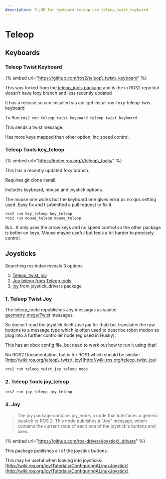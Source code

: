 ```yaml
---
description: TL;DR for keyboard teleop use teleop_twist_keyboard
---
```


# Teleop

## Keyboards

### Teleop Twist Keyboard

{% embed url="https://github.com/ros2/teleop\_twist\_keyboard" %}

This was forked from the[ teleop\_tools package](https://index.ros.org/r/teleop_tools/) and is the in ROS2 repo but doesn’t have foxy branch and less recently updated  

It has a release so can installed via apt-get install ros-foxy-teleop-twis-keyboard 

To Run  `ros2 run teleop_twist_keyboard teleop_twist_keyboard`

This sends a twist message.

Has more keys mapped than other option, inc speed control. 

### Teleop Tools key\_teleop

{% embed url="https://index.ros.org/r/teleop\_tools/" %}

This has a recently updated foxy branch.

Requires git clone install. 

Includes keyboard, mouse and joystick options.

The mouse one works but the keyboard one gives error as no qos setting used. Easy fix and I submitted a pull request to fix it.

```text
ros2 run key_teleop key_teleop
ros2 run mouse_teleop mouse_teleop
```

But...It only uses the arrow keys and no speed control so the other package is better on keys. Mouse maybe useful but feels a bit harder to precisely control. 

## Joysticks

Searching ros index reveals 3 options

1. [Teleop\_twist\_joy](https://index.ros.org/p/teleop_twist_joy/github-ros2-teleop_twist_joy/#foxy)
2. [Joy teleop from Teleop tools](https://index.ros.org/p/joy_teleop/github-pal-robotics-joy_teleop/#foxy)
3. [joy](https://index.ros.org/p/joy/github-ros-drivers-joystick_drivers/#foxy) from joystick\_drivers package

### 1. Teleop Twist Joy

The teleop\_node republishes Joy messages as scaled [geometry\_msgs/Twist](http://docs.ros.org/en/api/geometry_msgs/html/msg/Twist.html) messages.

So doesn't read the joystick itself \(use _joy_ for that\) but translates the raw buttons to a message type which is often used to describe robot motion so plug into a further controller node \(eg used in Husky\).

This has an xbox config file, but need to work out how to run it using that!

No ROS2 Documentation, but is for ROS1 which should be similar: [http://wiki.ros.org/teleop\_twist\_joy](http://wiki.ros.org/teleop_twist_joy)

```text
ros2 run teleop_twist_joy teleop_node 
```

###  2. Teleop Tools joy\_teleop

```text
ros2 run joy_teleop joy_teleop
```

### 3. Joy

> The joy package contains joy\_node, a node that interfaces a generic joystick to ROS 2. This node publishes a "Joy" message, which contains the current state of each one of the joystick's buttons and axes.

{% embed url="https://github.com/ros-drivers/joystick\_drivers" %}

This package publishes all of the joystick buttons.

This may be useful when looking into joysticks: [http://wiki.ros.org/joy/Tutorials/ConfiguringALinuxJoystick](http://wiki.ros.org/joy/Tutorials/ConfiguringALinuxJoystick)

